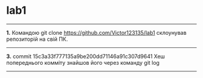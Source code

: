 # lab1
***
**1.** Командою git clone https://github.com/Victor123135/lab1 склоунував репозиторій на свій ПК.
***
**3.** commit 15c3a33f777135a9be200dd71146a91c307d9641 Хеш попереднього комміту знайшов його через команду git log
***